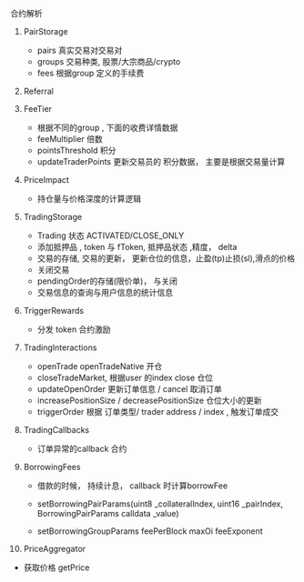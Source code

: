 合约解析
1. PairStorage 
   * pairs 真实交易对交易对
   * groups 交易种类, 股票/大宗商品/crypto
   * fees 根据group 定义的手续费

2. Referral

3. FeeTier
   *  根据不同的group , 下面的收费详情数据
   *  feeMultiplier 倍数
   *  pointsThreshold 积分
   *  updateTraderPoints 更新交易员的 积分数据， 主要是根据交易量计算
  
4. PriceImpact
   *  持仓量与价格深度的计算逻辑
  
5. TradingStorage
   * Trading 状态 ACTIVATED/CLOSE_ONLY
   * 添加抵押品 , token 与 fToken, 抵押品状态 ,精度， delta
   * 交易的存储, 交易的更新， 更新仓位的信息，止盈(tp)止损(sl),滑点的价格
   * 关闭交易
   * pendingOrder的存储(限价单)， 与关闭
   * 交易信息的查询与用户信息的统计信息
  
6. TriggerRewards
   * 分发 token 合约激励

7. TradingInteractions
   * openTrade openTradeNative 开仓
   * closeTradeMarket, 根据user 的index close 仓位
   * updateOpenOrder 更新订单信息 /  cancel 取消订单
   * increasePositionSize / decreasePositionSize 仓位大小的更新
   * triggerOrder 根据 订单类型/ trader address / index , 触发订单成交

8. TradingCallbacks
   * 订单异常的callback 合约
  
9. BorrowingFees
   * 借款的时候， 持续计息， callback 时计算borrowFee
   * setBorrowingPairParams(uint8 _collateralIndex, uint16 _pairIndex, BorrowingPairParams calldata _value)
   
   * setBorrowingGroupParams
      feePerBlock  maxOi  feeExponent
10. PriceAggregator
   *  获取价格 getPrice
